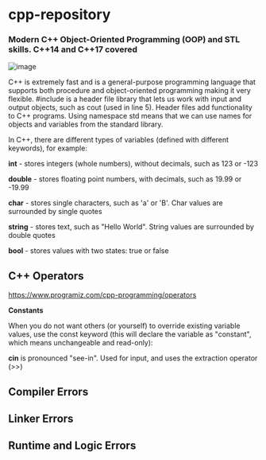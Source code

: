 # cpp-repository
 ### Modern C++ Object-Oriented Programming (OOP) and STL skills. C++14 and C++17 covered
![image](https://user-images.githubusercontent.com/43001724/183374094-dbfd42a1-a740-4b0b-9064-0c0d67c8723d.png)



C++ is extremely fast and is a general-purpose programming language that supports both procedure and object-oriented programming making it very flexible.
#include <iostream> is a header file library that lets us work with input and output objects, such as cout (used in line 5). 
Header files add functionality to C++ programs. Using namespace std means that we can use names for objects and variables from the standard library.

In C++, there are different types of variables (defined with different keywords), for example:

**int** - stores integers (whole numbers), without decimals, such as 123 or -123

**double** - stores floating point numbers, with decimals, such as 19.99 or -19.99

**char** - stores single characters, such as 'a' or 'B'. Char values are surrounded by single quotes

**string** - stores text, such as "Hello World". String values are surrounded by double quotes

**bool** - stores values with two states: true or false


## C++ Operators
https://www.programiz.com/cpp-programming/operators

**Constants**

When you do not want others (or yourself) to override existing variable values, use the const keyword (this will declare the variable as "constant", which means unchangeable and read-only):


**cin** is pronounced "see-in". Used for input, and uses the extraction operator (>>)

## Compiler Errors

## Linker Errors

## Runtime and Logic Errors
